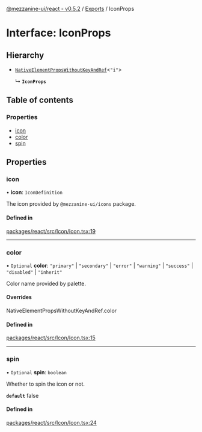 [@mezzanine-ui/react - v0.5.2](../README.md) / [Exports](../modules.md) / IconProps

# Interface: IconProps

## Hierarchy

- [`NativeElementPropsWithoutKeyAndRef`](../modules.md#nativeelementpropswithoutkeyandref)<``"i"``\>

  ↳ **`IconProps`**

## Table of contents

### Properties

- [icon](iconprops.md#icon)
- [color](iconprops.md#color)
- [spin](iconprops.md#spin)

## Properties

### icon

• **icon**: `IconDefinition`

The icon provided by `@mezzanine-ui/icons` package.

#### Defined in

[packages/react/src/Icon/Icon.tsx:19](https://github.com/Mezzanine-UI/mezzanine/blob/83e0173/packages/react/src/Icon/Icon.tsx#L19)

___

### color

• `Optional` **color**: ``"primary"`` \| ``"secondary"`` \| ``"error"`` \| ``"warning"`` \| ``"success"`` \| ``"disabled"`` \| ``"inherit"``

Color name provided by palette.

#### Overrides

NativeElementPropsWithoutKeyAndRef.color

#### Defined in

[packages/react/src/Icon/Icon.tsx:15](https://github.com/Mezzanine-UI/mezzanine/blob/83e0173/packages/react/src/Icon/Icon.tsx#L15)

___

### spin

• `Optional` **spin**: `boolean`

Whether to spin the icon or not.

**`default`** false

#### Defined in

[packages/react/src/Icon/Icon.tsx:24](https://github.com/Mezzanine-UI/mezzanine/blob/83e0173/packages/react/src/Icon/Icon.tsx#L24)
